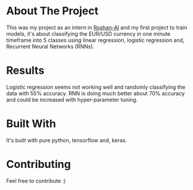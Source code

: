 # About The Project
This was my project as an intern in [Roshan-AI](https://www.roshan-ai.ir/) and my first project to train models, it's about classifying the EUR/USD currency in one minute timeframe into 5 classes using linear regression, logistic regression and, Recurrent Neural Networks (RNNs).

# Results
Logistic regression seems not working well and randomly classifying the data with 55% accuracy.
RNN is doing much better about 70% accuracy and could be increased with hyper-parameter tuning.

# Built With
It's built with pure python, tensorflow and, keras.

# Contributing
Feel free to contribute :)
